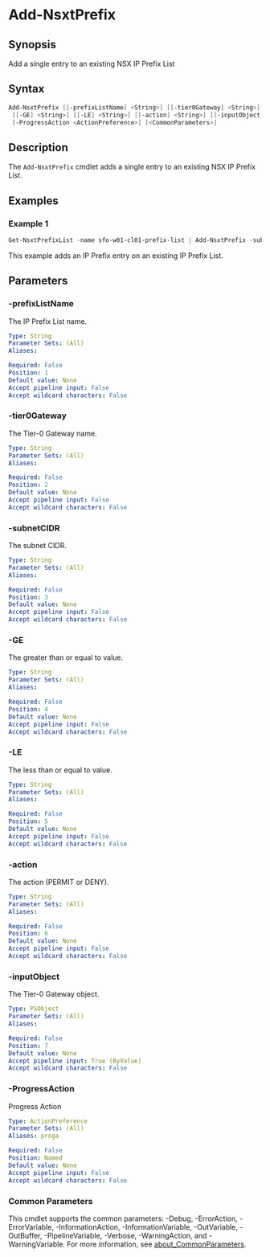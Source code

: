 # Add-NsxtPrefix

## Synopsis

Add a single entry to an existing NSX IP Prefix List

## Syntax

```powershell
Add-NsxtPrefix [[-prefixListName] <String>] [[-tier0Gateway] <String>] [[-subnetCIDR] <String>]
 [[-GE] <String>] [[-LE] <String>] [[-action] <String>] [[-inputObject] <PSObject>]
 [-ProgressAction <ActionPreference>] [<CommonParameters>]
```

## Description

The `Add-NsxtPrefix` cmdlet adds a single entry to an existing NSX IP Prefix List.

## Examples

### Example 1

```powershell
Get-NsxtPrefixList -name sfo-w01-cl01-prefix-list | Add-NsxtPrefix -subnetCIDR 192.168.21.0/24 -LE 32 -GE 28 -action PERMIT
```

This example adds an IP Prefix entry on an existing IP Prefix List.

## Parameters

### -prefixListName

The IP Prefix List name.

```yaml
Type: String
Parameter Sets: (All)
Aliases:

Required: False
Position: 1
Default value: None
Accept pipeline input: False
Accept wildcard characters: False
```

### -tier0Gateway

The Tier-0 Gateway name.

```yaml
Type: String
Parameter Sets: (All)
Aliases:

Required: False
Position: 2
Default value: None
Accept pipeline input: False
Accept wildcard characters: False
```

### -subnetCIDR

The subnet CIDR.

```yaml
Type: String
Parameter Sets: (All)
Aliases:

Required: False
Position: 3
Default value: None
Accept pipeline input: False
Accept wildcard characters: False
```

### -GE

The greater than or equal to value.

```yaml
Type: String
Parameter Sets: (All)
Aliases:

Required: False
Position: 4
Default value: None
Accept pipeline input: False
Accept wildcard characters: False
```

### -LE

The less than or equal to value.

```yaml
Type: String
Parameter Sets: (All)
Aliases:

Required: False
Position: 5
Default value: None
Accept pipeline input: False
Accept wildcard characters: False
```

### -action

The action (PERMIT or DENY).

```yaml
Type: String
Parameter Sets: (All)
Aliases:

Required: False
Position: 6
Default value: None
Accept pipeline input: False
Accept wildcard characters: False
```

### -inputObject

The Tier-0 Gateway object.

```yaml
Type: PSObject
Parameter Sets: (All)
Aliases:

Required: False
Position: 7
Default value: None
Accept pipeline input: True (ByValue)
Accept wildcard characters: False
```

### -ProgressAction

Progress Action

```yaml
Type: ActionPreference
Parameter Sets: (All)
Aliases: proga

Required: False
Position: Named
Default value: None
Accept pipeline input: False
Accept wildcard characters: False
```

### Common Parameters

This cmdlet supports the common parameters: -Debug, -ErrorAction, -ErrorVariable, -InformationAction, -InformationVariable, -OutVariable, -OutBuffer, -PipelineVariable, -Verbose, -WarningAction, and -WarningVariable. For more information, see [about_CommonParameters](http://go.microsoft.com/fwlink/?LinkID=113216).
